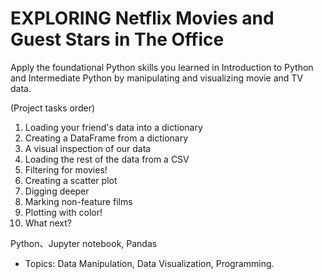 
# EXPLORING Netflix Movies and Guest Stars in The Office
Apply the foundational Python skills you learned in Introduction to Python and Intermediate Python by manipulating and visualizing movie and TV data.

(Project tasks order)
1. Loading your friend's data into a dictionary
2. Creating a DataFrame from a dictionary
3. A visual inspection of our data
4. Loading the rest of the data from a CSV
5. Filtering for movies!
6. Creating a scatter plot
7. Digging deeper
8. Marking non-feature films
9. Plotting with color!
10. What next?

Python、Jupyter notebook, Pandas
- Topics: Data Manipulation, Data Visualization, Programming.
